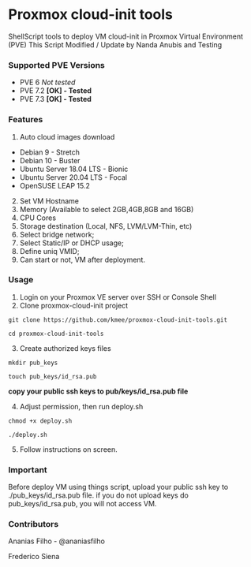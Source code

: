 # Proxmox cloud-init tools
ShellScript tools to deploy VM cloud-init in Proxmox Virtual Environment (PVE)
This Script Modified / Update by Nanda Anubis and Testing

### Supported PVE Versions
- PVE 6 *Not tested*
- PVE 7.2 **[OK] - Tested**
- PVE 7.3 **[OK] - Tested**

### Features
1. Auto cloud images download
- Debian 9 - Stretch
- Debian 10 - Buster
- Ubuntu Server 18.04 LTS - Bionic
- Ubuntu Server 20.04 LTS - Focal
- OpenSUSE LEAP 15.2
2. Set VM Hostname
3. Memory (Available to select 2GB,4GB,8GB and 16GB)
4. CPU Cores
5. Storage destination (Local, NFS, LVM/LVM-Thin, etc)
6. Select bridge network;
7. Select Static/IP or DHCP usage;
8. Define uniq VMID;
9. Can start or not, VM after deployment.

### Usage
1. Login on your Proxmox VE server over SSH or Console Shell
2. Clone proxmox-cloud-init project
```
git clone https://github.com/kmee/proxmox-cloud-init-tools.git
```
```
cd proxmox-cloud-init-tools
```
3. Create authorized keys files
```
mkdir pub_keys
```
```
touch pub_keys/id_rsa.pub
```
**copy your public ssh keys to pub/keys/id_rsa.pub file**

4. Adjust permission, then run deploy.sh
```
chmod +x deploy.sh
```
```
./deploy.sh
```
5. Follow instructions on screen.

### Important
Before deploy VM using things script, upload your public ssh key to ./pub_keys/id_rsa.pub file.
if you do not upload keys do pub_keys/id_rsa.pub, you will not access VM.

### Contributors
Ananias Filho - @ananiasfilho

Frederico Siena 
